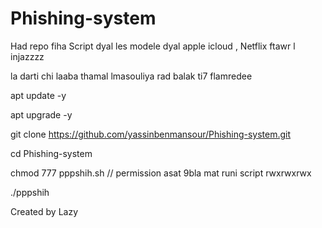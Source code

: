 # Phishing-system
Had repo fiha Script dyal les modele dyal apple icloud , Netflix ftawr l injazzzz

la darti chi laaba thamal lmasouliya rad balak ti7 flamredee


apt update -y

apt upgrade -y

git clone https://github.com/yassinbenmansour/Phishing-system.git

cd Phishing-system

chmod 777 pppshih.sh // permission asat 9bla mat runi script rwxrwxrwx

./pppshih
</code></pre>

Created by Lazy 

